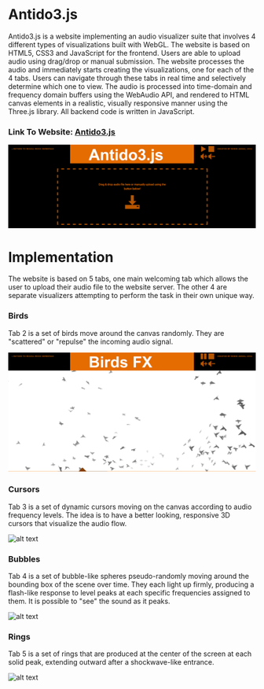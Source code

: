 # Antido3.js

Antido3.js is a website implementing an audio visualizer suite that involves 4 different types of visualizations built with WebGL. The website is based on HTML5, CSS3 and JavaScript for the frontend. Users are able to upload audio using drag/drop or manual submission. The website processes the audio and immediately starts creating the visualizations, one for each of the 4 tabs. Users can navigate through these tabs in real time and selectively determine which one to view.  The audio is processed into time-domain and frequency domain buffers using the WebAudio API, and rendered to HTML canvas elements in a realistic, visually responsive manner using the Three.js library. All backend code is written in JavaScript.

### Link To Website: [Antido3.js](http://www.music.mcgill.ca/~akdag/Antido3/antido3.html)

![alt text](https://github.com/nehirakdag/Antido3.js/blob/master/Images/mainpage.png)

# Implementation
The website is based on 5 tabs, one main welcoming tab which allows the user to upload their audio file to the website server. The other 4 are separate visualizers attempting to perform the task in their own unique way. 

### Birds
Tab 2 is a set of birds move around the canvas randomly. They are "scattered" or "repulse" the incoming audio signal.

![alt text](https://github.com/nehirakdag/Antido3.js/blob/master/Images/birds1.png)

### Cursors
Tab 3 is a set of dynamic cursors moving on the canvas according to audio frequency levels. The idea is to have a better looking, responsive 3D cursors that visualize the audio flow.

![alt text](https://github.com/nehirakdag/Antido3.js/blob/master/Images/cursors3.gif)

### Bubbles
Tab 4 is a set of bubble-like spheres pseudo-randomly moving around the bounding box of the scene over time. They each light up firmly, producing a flash-like response to level peaks at each specific frequencies assigned to them. It is possible to "see" the sound as it peaks.

![alt text](https://github.com/nehirakdag/Antido3.js/blob/master/Images/bubbles2.gif)

### Rings
Tab 5 is a set of rings that are produced at the center of the screen at each solid peak, extending outward after a shockwave-like entrance.

![alt text](https://github.com/nehirakdag/Antido3.js/blob/master/Images/rings3.gif)


